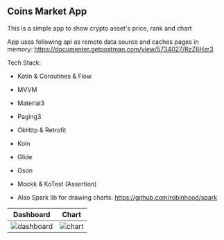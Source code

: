 ## Coins Market App

This is a simple app to show crypto asset's price, rank and chart

App uses following api as remote data source and caches pages in memory: https://documenter.getpostman.com/view/5734027/RzZ6Hzr3 

Tech Stack:
- Kotin & Coroutines & Flow
- MVVM
- Material3
- Paging3
- OkHttp & Retrofit
- Koin
- Glide
- Gson
- Mockk & KoTest (Assertion)

- Also Spark lib for drawing charts: https://github.com/robinhood/spark



Dashboard             |  Chart
:-------------------------:|:-------------------------:
![dashboard](https://user-images.githubusercontent.com/2427299/178478582-3012bf63-d7a5-4f95-9245-c45fe5bb05b4.jpg)  |  ![chart](https://user-images.githubusercontent.com/2427299/178478604-f41be6b3-d9f8-4e02-b583-e8aef36a0fef.jpg)
